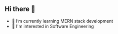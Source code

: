 ## Hi there 👋

- 🌱 I’m currently learning MERN stack development
- 🌱 I'm interested in Software Engineering

